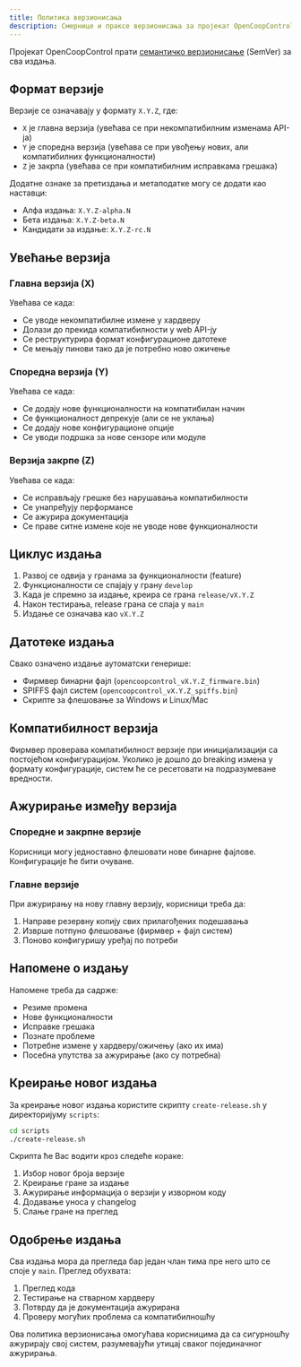 ```yaml
---
title: Политика верзионисања
description: Смернице и праксе верзионисања за пројекат OpenCoopControl.
---
```


Пројекат OpenCoopControl прати [семантичко верзионисање](https://semver.org/lang/sr/) (SemVer) за сва издања.

## Формат верзије

Верзије се означавају у формату `X.Y.Z`, где:

- `X` је главна верзија (увећава се при некомпатибилним изменама API-ја)
- `Y` је споредна верзија (увећава се при увођењу нових, али компатибилних функционалности)
- `Z` је закрпа (увећава се при компатибилним исправкама грешака)

Додатне ознаке за претиздања и метаподатке могу се додати као наставци:

- Алфа издања: `X.Y.Z-alpha.N`
- Бета издања: `X.Y.Z-beta.N`
- Кандидати за издање: `X.Y.Z-rc.N`

## Увећање верзија

### Главна верзија (X)

Увећава се када:

- Се уводе некомпатибилне измене у хардверу
- Долази до прекида компатибилности у web API-ју
- Се реструктурира формат конфигурационе датотеке
- Се мењају пинови тако да је потребно ново ожичење

### Споредна верзија (Y)

Увећава се када:

- Се додају нове функционалности на компатибилан начин
- Се функционалност депрекује (али се не уклања)
- Се додају нове конфигурационе опције
- Се уводи подршка за нове сензоре или модуле

### Верзија закрпе (Z)

Увећава се када:

- Се исправљају грешке без нарушавања компатибилности
- Се унапређују перформансе
- Се ажурира документација
- Се праве ситне измене које не уводе нове функционалности

## Циклус издања

1. Развој се одвија у гранама за функционалности (feature)
2. Функционалности се спајају у грану `develop`
3. Када је спремно за издање, креира се грана `release/vX.Y.Z`
4. Након тестирања, release грана се спаја у `main`
5. Издање се означава као `vX.Y.Z`

## Датотеке издања

Свако означено издање аутоматски генерише:

- Фирмвер бинарни фајл (`opencoopcontrol_vX.Y.Z_firmware.bin`)
- SPIFFS фајл систем (`opencoopcontrol_vX.Y.Z_spiffs.bin`)
- Скрипте за флешовање за Windows и Linux/Mac

## Компатибилност верзија

Фирмвер проверава компатибилност верзије при иницијализацији са постојећом конфигурацијом. Уколико је дошло до breaking измена у формату конфигурације, систем ће се ресетовати на подразумеване вредности.

## Ажурирање између верзија

### Споредне и закрпне верзије

Корисници могу једноставно флешовати нове бинарне фајлове. Конфигурације ће бити очуване.

### Главне верзије

При ажурирању на нову главну верзију, корисници треба да:

1. Направе резервну копију свих прилагођених подешавања
2. Изврше потпуно флешовање (фирмвер + фајл систем)
3. Поново конфигуришу уређај по потреби

## Напомене о издању

Напомене треба да садрже:

- Резиме промена
- Нове функционалности
- Исправке грешака
- Познате проблеме
- Потребне измене у хардверу/ожичењу (ако их има)
- Посебна упутства за ажурирање (ако су потребна)

## Креирање новог издања

За креирање новог издања користите скрипту `create-release.sh` у директоријуму `scripts`:

```bash
cd scripts
./create-release.sh
```

Скрипта ће Вас водити кроз следеће кораке:

1. Избор новог броја верзије
2. Креирање гране за издање
3. Ажурирање информација о верзији у изворном коду
4. Додавање уноса у changelog
5. Слање гране на преглед

## Одобрење издања

Сва издања мора да прегледа бар један члан тима пре него што се споје у `main`. Преглед обухвата:

1. Преглед кода
2. Тестирање на стварном хардверу
3. Потврду да је документација ажурирана
4. Проверу могућих проблема са компатибилношћу

Ова политика верзионисања омогућава корисницима да са сигурношћу ажурирају свој систем, разумевајући утицај сваког појединачног ажурирања.
